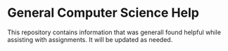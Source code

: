 # General Computer Science Help
This repository contains information that was generall found helpful while 
assisting with assignments. It will be updated as needed.